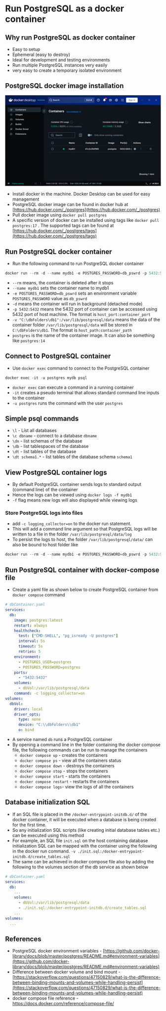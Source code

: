 # Run PostgreSQL as a docker container

## Why run PostgreSQL as docker container

-   Easy to setup
-   Ephemeral (easy to destroy)
-   Ideal for development and testing environments
-   Run multiple PostgreSQL instances very easily
-   very easy to create a temporary isolated environment

## PostgreSQL docker image installation

![docker_desktop_snap.png](https://github.com/nagasudhirpulla/taming_python/blob/master/blog/skills/assets/img/docker_desktop_snap.png?raw=true)

-   Install docker in the machine. Docker Desktop can be used for easy management
-   PostgreSQL docker image can be found in docker hub at [https://hub.docker.com/_/postgres](https://hub.docker.com/_/postgres)
-   Pull docker image using `docker pull postgres`
-   A specific version of docker can be installed using tags like `docker pull postgres:17` . The supported tags can be found at [https://hub.docker.com/_/postgres/tags](https://hub.docker.com/_/postgres/tags)

## Run PostgreSQL docker container

-   Run the following command to run PostgreSQL docker container

```powershell
docker run --rm -d --name mydb1 -e POSTGRES_PASSWORD=db_pswrd -p 5432:5432 -v "C:\dbFolders\db1":/var/lib/postgresql/data postgres

```

-   `--rm` means, the container is deleted after it stops
-   `--name mydb1` sets the container name to mydb1
-   `-e POSTGRES_PASSWORD=db_pswrd` sets an environment variable `POSTGRES_PASSWORD` value as `db_pswrd`
-   `-d` means the container will run in background (detached mode)
-   `-p 5432:5432` means the 5432 port of container can be accessed using 5432 port of host machine. The format is `host_port:container_port`
-   `-v "C:\dbFolders\db1":/var/lib/postgresql/data` means the data of the container folder `/var/lib/postgresql/data` will be stored in `C:\dbFolders\db1`. The format is `host_path:container_path`
-   `postgres` is the name of the container image. It can also be something like `postgres:14`

## Connect to PostgreSQL container

-   Use `docker exec` command to connect to the PostgreSQL container

```powershell
docker exec -it -u postgres mydb psql

```

-   `docker exec` can execute a command in a running container
-   `-it` creates a pseudo terminal that allows standard command line inputs to the container
-   `-u postgres` runs the command with the user `postgres`

## Simple psql commands

-   `\l` - List all databases
-   `\c dbname` - connect to a database `dbname`
-   `\dn` - list schemas of the database
-   `\db` - list tablespaces of the database
-   `\dt` - list tables of the database
-   `\dt schema1.*` - list tables of the database schema `schema1`

## View PostgreSQL container logs

-   By default PostgreSQL container sends logs to standard output (command line) of the container
-   Hence the logs can be viewed using `docker logs -f mydb1`
-   `-f` flag means new logs will also displayed while viewing logs

### Store PostgreSQL logs into files

-   add `-c logging_collector=on` to the docker run statement.
-   This will add a command line argument so that PostgreSQL logs will be written to a file in the folder `/var/lib/postgresql/data/log`
-   To persist the logs to host, the folder `/var/lib/postgresql/data/` can also be bound to host folder like

```powershell
docker run --rm -d --name mydb1 -e POSTGRES_PASSWORD=db_pswrd -p 5432:5432 -v "C:\dbFolders\db1":/var/lib/postgresql/data postgres -c logging_collector=on

```

## Run PostgreSQL container with docker-compose file

-   Create a yaml file as shown below to create PostgreSQL container from `docker compose` command

```yaml
# dbContainer.yaml
services:
  db:
    image: postgres:latest
    restart: always
    healthcheck:
      test: ["CMD-SHELL", "pg_isready -U postgres"]
      interval: 5s
      timeout: 5s
      retries: 5
    environment:
      - POSTGRES_USER=postgres
      - POSTGRES_PASSWORD=postgres
    ports:
      - "5432:5432"
    volumes:
      - dbVol:/var/lib/postgresql/data
    command: -c logging_collector=on
volumes:
  dbVol:
    driver: local
    driver_opts:
      type: none
      device: "C:\\dbFolders\\db1"
      o: bind


```

-   A service named `db` runs a PostgreSQL container
-   By opening a command line in the folder containing the docker compose file, the following commands can be run to manage the containers
    -   `docker compose up` - creates the containers
    -   `docker compose ps` - view all the containers status
    -   `docker compose down` - destroys the containers
    -   `docker compose stop` - stops the containers
    -   `docker compose start` - starts the containers
    -   `docker compose restart` - restarts the containers
    -   `docker compose logs`- view the logs of all the containers

## Database initialization SQL

-   If an SQL file is placed in the `/docker-entrypoint-initdb.d/` of the docker container, it will be executed when a database is being created for the first time.
-   So any initialization SQL scripts (like creating initial database tables etc.) can be executed using this method
-   For example, an SQL file `init.sql` on the host containing database initialization SQL can be mapped with the container using the following in the docker run command. `-v ./init.sql:/docker-entrypoint-initdb.d/create_tables.sql`
-   The same can be achieved in docker compose file also by adding the following to the volumes section of the db service as shown below

```yaml
# dbContainer.yaml
services:
  db:
    ...
    volumes:
      - dbVol:/var/lib/postgresql/data
      - ./init.sql:/docker-entrypoint-initdb.d/create_tables.sql
    ...
volumes:
  ...

```

## References

-   PostgreSQL docker environment variables - [https://github.com/docker-library/docs/blob/master/postgres/README.md#environment-variables](https://github.com/docker-library/docs/blob/master/postgres/README.md#environment-variables)
-   Difference between docker volume and bind mount - [https://stackoverflow.com/questions/47150829/what-is-the-difference-between-binding-mounts-and-volumes-while-handling-persist](https://stackoverflow.com/questions/47150829/what-is-the-difference-between-binding-mounts-and-volumes-while-handling-persist)
- docker compose file reference - https://docs.docker.com/reference/compose-file/
<!--stackedit_data:
eyJoaXN0b3J5IjpbLTEzOTg2MDU1NDgsLTE5NTM4NzMyNjAsMT
MyOTE2NTA5MCwtMTk2MDA0MTk3M119
-->
